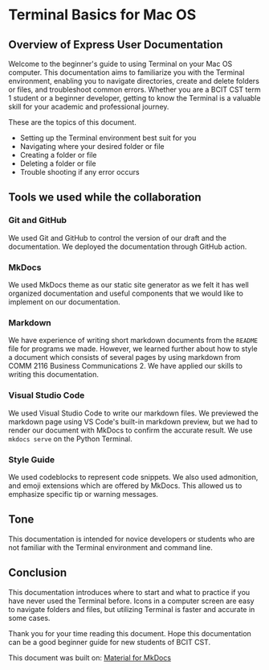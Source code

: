 # Terminal Basics for Mac OS

## Overview of Express User Documentation

Welcome to the beginner's guide to using Terminal on your Mac OS computer. This documentation aims to familiarize you with the Terminal environment, enabling you to navigate directories, create and delete folders or files, and troubleshoot common errors. Whether you are a BCIT CST term 1 student or a beginner developer, getting to know the Terminal is a valuable skill for your academic and professional journey.

These are the topics of this document.

- Setting up the Terminal environment best suit for you
- Navigating where your desired folder or file
- Creating a folder or file
- Deleting a folder or file
- Trouble shooting if any error occurs

## Tools we used while the collaboration

### Git and GitHub
We used Git and GitHub to control the version of our draft and the documentation. We deployed the documentation through GitHub action.

### MkDocs
We used MkDocs theme as our static site generator as we felt it has well organized documentation and useful components that we would like to implement on our documentation. 

### Markdown
We have experience of writing short markdown documents from the `README` file for programs we made. However, we learned further about how to style a document which consists of several pages by using markdown from COMM 2116 Business Communications 2. We have applied our skills to writing this documentation.

### Visual Studio Code
We used Visual Studio Code to write our markdown files. We previewed the markdown page using VS Code's built-in markdown preview, but we had to render our document with MkDocs to confirm the accurate result. We use `mkdocs serve` on the Python Terminal.

### Style Guide

We used codeblocks to represent code snippets. We also used admonition, and emoji extensions which are offered by MkDocs. This allowed us to emphasize specific tip or warning messages. 

## Tone
This documentation is intended for novice developers or students who are not familiar with the Terminal environment and command line.


## Conclusion

This documentation introduces where to start and what to practice if you have never used the Terminal before. Icons in a computer screen are easy to navigate folders and files, but utilizing Terminal is faster and accurate in some cases.  

Thank you for your time reading this document. Hope this documentation can be a good beginner guide for new students of BCIT CST.

This document was built on: [Material for MkDocs](https://squidfunk.github.io/mkdocs-material/)
